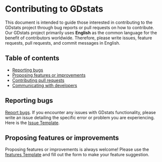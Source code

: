 # Contributing to GDstats

This document is intended to guide those interested in contributing to the GDstats project through bug reports or pull requests on how to contribute.
Our GDstats project primarily uses **English** as the common language for the benefit of contributors worldwide.
Therefore, please write issues, feature requests, pull requests, and commit messages in English.
## Table of contents
- [Reporting bugs](#reporting-bugs)
- [Proposing features or improvements](#proposing-features-or-improvements)
- [Contributing pull requests](#contributing-pull-requests)
- [Communicating with developers](#communicating-with-developers)

## Reporting bugs
[Report bugs](https://github.com/maldron0309/GDstats/issues/new?assignees=&labels=&template=bug_report.yml).
If you encounter any issues with GDstats functionality, please write an issue detailing the specific error or problem you are experiencing.
Here is the [Issue Template](https://github.com/maldron0309/GDstats/blob/main/ISSUE_TEMPLATE.md).

## Proposing features or improvements
Proposing features or improvements is always welcome! Please use the [features Template](https://github.com/maldron0309/GDstats/blob/main/FEATURE_TEMPLATE.md) and fill out the form to make your feature suggestion.
